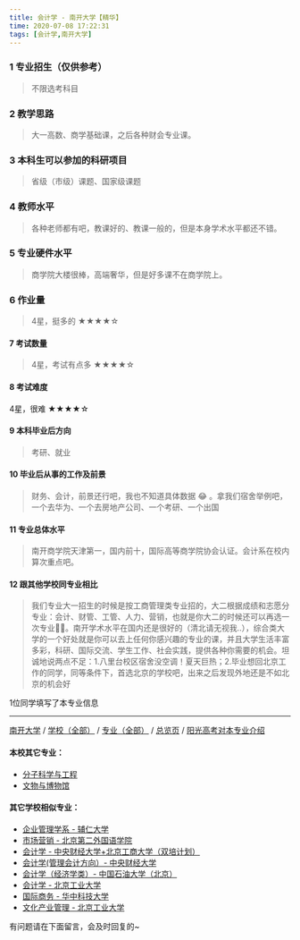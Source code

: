 ```yaml
---
title: 会计学 - 南开大学【精华】
time: 2020-07-08 17:22:31
tags: [会计学,南开大学]
---
```

### 1 专业招生（仅供参考）  
> 不限选考科目 


### 2 教学思路
> 大一高数、商学基础课，之后各种财会专业课。


### 3 本科生可以参加的科研项目
>  省级（市级）课题、国家级课题


### 4 教师水平
> 各种老师都有吧，教课好的、教课一般的，但是本身学术水平都还不错。


### 5 专业硬件水平
> 商学院大楼很棒，高端奢华，但是好多课不在商学院上。


### 6 作业量
>4星，挺多的
★★★★☆



#### 7 考试数量
>4星，考试有点多
★★★★☆



#### 8 考试难度
> 
4星，很难
★★★★☆


#### 9 本科毕业后方向
> 考研、就业


#### 10 毕业后从事的工作及前景
> 财务、会计，前景还行吧，我也不知道具体数据 😂 。拿我们宿舍举例吧，一个去华为、一个去房地产公司、一个考研、一个出国


#### 11 专业总体水平
> 南开商学院天津第一，国内前十，国际高等商学院协会认证。会计系在校内算次重点吧。


#### 12 跟其他学校同专业相比
> 我们专业大一招生的时候是按工商管理类专业招的，大二根据成绩和志愿分专业：会计、财管、工管、人力、营销，也就是你大二的时候还可以再选一次专业✌🏻️。南开学术水平在国内还是很好的（清北请无视我..），综合类大学的一个好处就是你可以去上任何你感兴趣的专业的课，并且大学生活丰富多彩，科研、国际交流、学生工作、社会实践，提供各种你需要的机会。坦诚地说两点不足：1.八里台校区宿舍没空调！夏天巨热；2.毕业想回北京工作的同学，同等条件下，首选北京的学校吧，出来之后发现外地还是不如北京的机会好

1位同学填写了本专业信息
***
[南开大学](https://univgo.github.io/2020/07/08/南开大学) / [学校（全部）](https://univgo.github.io/2020/07/08/3efa6bcca419) / [专业（全部）](https://univgo.github.io/2020/07/08/2d4c6d3552c2) / [总览页](https://univgo.github.io/2020/07/08/445daeb4fa00) / [阳光高考对本专业介绍](http://gaokao.chsi.com.cn/sch/zyk/view.do?schId=73394679&specId=73385284)
#### 本校其它专业：
- [分子科学与工程](https://univgo.github.io/2020/07/08/ef2a80f7bcd1)
- [文物与博物馆](https://univgo.github.io/2020/07/08/4e844bb318d3)

#### 其它学校相似专业：
- [企业管理学系 - 辅仁大学](https://univgo.github.io/2020/07/08/482d9a4ad3ed)
- [市场营销 - 北京第二外国语学院](https://univgo.github.io/2020/07/08/市场营销%20-%20北京第二外国语学院)
- [会计学 - 中央财经大学+北京工商大学（双培计划）](https://univgo.github.io/2020/07/08/efa86b1a5d45)
- [会计学(管理会计方向）- 中央财经大学](https://univgo.github.io/2020/07/08/236095812248)
- [会计学（经济学类）- 中国石油大学（北京）](https://univgo.github.io/2020/07/08/0f3705d4ade4)
- [会计学 - 北京工业大学](https://univgo.github.io/2020/07/08/010c80d0566b)
- [国际商务 - 华中科技大学](https://univgo.github.io/2020/07/08/9d00ee9d91e8)
- [文化产业管理 - 北京工业大学](https://univgo.github.io/2020/07/08/45a980a6b8c6)

有问题请在下面留言，会及时回复的~